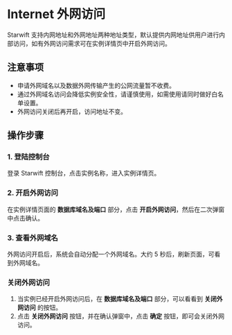 # Internet 外网访问

Starwift 支持内网地址和外网地址两种地址类型，默认提供内网地址供用户进行内部访问，如有外网访问需求可在实例详情页中开启外网访问。

## 注意事项
-  申请外网域名以及数据外网传输产生的公网流量暂不收费。
-  通过外网域名访问会降低实例安全性，请谨慎使用，如需使用请同时做好白名单设置。
-  外网访问关闭后再开启，访问地址不变。

## 操作步骤
### 1. 登陆控制台
登录 Starwift 控制台，点击实例名称，进入实例详情页。

### 2. 开启外网访问 
在实例详情页面的 **数据库域名及端口** 部分，点击 **开启外网访问**，然后在二次弹窗中点击确认。

### 3. 查看外网域名
外网访问开启后，系统会自动分配一个外网域名。大约 5 秒后，刷新页面，可看到外网域名。

   
### 关闭外网访问
1. 当实例已经开启外网访问后，在 **数据库域名及端口** 部分，可以看看到 **关闭外网访问** 的按钮。
3. 点击 **关闭外网访问** 按钮，并在确认弹窗中，点击 **确定** 按钮，即可会关闭外网访问。
